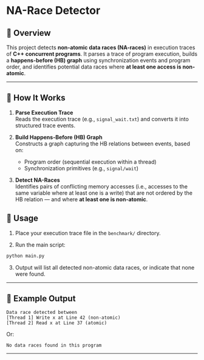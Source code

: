 # NA-Race Detector

## 🧠 Overview

This project detects **non-atomic data races (NA-races)** in execution traces of **C++ concurrent programs**. It parses a trace of program execution, builds a **happens-before (HB) graph** using synchronization events and program order, and identifies potential data races where **at least one access is non-atomic**.

---

## 🚀 How It Works

1. **Parse Execution Trace**  
   Reads the execution trace (e.g., `signal_wait.txt`) and converts it into structured trace events.

2. **Build Happens-Before (HB) Graph**  
   Constructs a graph capturing the HB relations between events, based on:
   - Program order (sequential execution within a thread)
   - Synchronization primitives (e.g., `signal/wait`)

3. **Detect NA-Races**  
   Identifies pairs of conflicting memory accesses (i.e., accesses to the same variable where at least one is a write) that are not ordered by the HB relation — and where **at least one is non-atomic**.

## 📌 Usage

1. Place your execution trace file in the `benchmark/` directory.

2. Run the main script:

```bash
python main.py
```

3. Output will list all detected non-atomic data races, or indicate that none were found.

---

## 🧪 Example Output

```
Data race detected between
[Thread 1] Write x at Line 42 (non-atomic)
[Thread 2] Read x at Line 37 (atomic)
```

Or:

```
No data races found in this program
```

---

